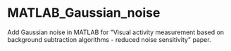 # MATLAB_Gaussian_noise
Add Gaussian noise in MATLAB for "Visual activity measurement based on background subtraction algorithms - reduced noise sensitivity" paper.

